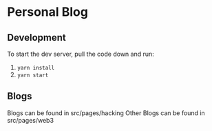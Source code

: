 # Personal Blog


## Development

To start the dev server, pull the code down and run:

1. `yarn install`
1. `yarn start`


## Blogs
Blogs can be found in src/pages/hacking
Other Blogs can be found in src/pages/web3